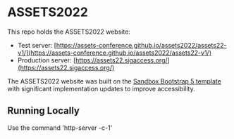 # ASSETS2022
This repo holds the ASSETS2022 website:
- Test server: [https://assets-conference.github.io/assets2022/assets22-v1/](https://assets-conference.github.io/assets2022/assets22-v1/)
- Production server: [https://assets22.sigaccess.org/](https://assets22.sigaccess.org/)

The ASSETS2022 website was built on the [Sandbox Bootstrap 5 template](https://themeforest.net/item/sandbox-modern-multipurpose-bootstrap-5-template/32441701) with significant implementation updates to improve accessibility.

## Running Locally
Use the command 'http-server -c-1'
